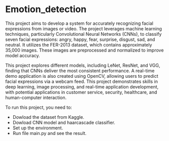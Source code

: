 # Emotion_detection
This project aims to develop a system for accurately recognizing facial expressions from images or video. The project leverages machine learning techniques, particularly Convolutional Neural Networks (CNNs), to classify seven facial expressions: angry, happy, fear, surprise, disgust, sad, and neutral. It utilizes the FER-2013 dataset, which contains approximately 35,000 images. These images are preprocessed and normalized to improve model accuracy. 

This project explores different models, including LeNet, ResNet, and VGG, finding that CNNs deliver the most consistent performance. A real-time demo application is also created using OpenCV, allowing users to predict facial expressions via a webcam feed. This project demonstrates skills in deep learning, image processing, and real-time application development, with potential applications in customer service, security, healthcare, and human-computer interaction.

To run this project, you need to:
- Dowload the dataset from Kaggle.
- Dowload CNN model and haarcascade classifier.
- Set up the environment.
- Run file main.py and see the result.
